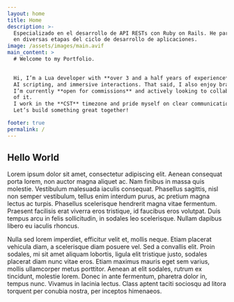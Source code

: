 ```yaml
---
layout: home
title: Home
description: >-
  Especializado en el desarrollo de API RESTs con Ruby on Rails. He participado
  en diversas etapas del ciclo de desarrollo de aplicaciones.
image: /assets/images/main.avif
main_content: >
  # Welcome to my Portfolio.

  
  Hi, I’m a Lua developer with **over 3 and a half years of experience**, specializing in scripting and game development. Most of my work centers around **SCP-style** games, where I’ve honed my skills in gameplay mechanics, 
  AI scripting, and immersive interactions. That said, I also enjoy branching out into other genres.
  I’m currently **open for commissions** and actively looking to collaborate with studios or teams on exciting projects. Whether you need clean, efficient code or help bringing your game ideas to life, I’d love to be part 
  of it.
  I work in the **CST** timezone and pride myself on clear communication, reliable delivery, and a strong grasp of both the technical and creative sides of game development.
  Let’s build something great together!

footer: true
permalink: /
---
```

## Hello World

Lorem ipsum dolor sit amet, consectetur adipiscing elit. Aenean consequat porta lorem, non auctor magna aliquet ac. Nam finibus in massa quis molestie. Vestibulum malesuada iaculis consequat. Phasellus sagittis, nisl non semper vestibulum, tellus enim interdum purus, ac pretium magna lectus ac turpis. Phasellus scelerisque hendrerit magna vitae fermentum. Praesent facilisis erat viverra eros tristique, id faucibus eros volutpat. Duis tempus arcu in felis sollicitudin, in sodales leo scelerisque. Nullam dapibus libero eu iaculis rhoncus.

Nulla sed lorem imperdiet, efficitur velit et, mollis neque. Etiam placerat vehicula diam, a scelerisque diam posuere vel. Sed a convallis elit. Proin sodales, mi sit amet aliquam lobortis, ligula elit tristique justo, sodales placerat diam nunc vitae eros. Etiam maximus mauris eget sem varius, mollis ullamcorper metus porttitor. Aenean at elit sodales, rutrum ex tincidunt, molestie lorem. Donec in ante fermentum, pharetra dolor in, tempus nunc. Vivamus in lacinia lectus. Class aptent taciti sociosqu ad litora torquent per conubia nostra, per inceptos himenaeos.


